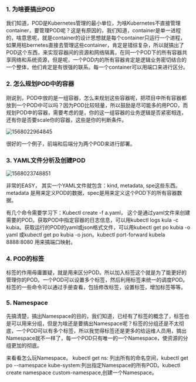 ### 1. 为啥要搞出POD

我们知道，POD是Kubernetes管理的最小单位，为啥Kubernetes不直接管理container，要管理POD呢？这是有原因的，我们知道，container是单一进程的，啥意思呢，就是container的设计思想就是每个container只运行一个进程， 如果用枯bernetes直接去管理这些container，肯定是错综复杂，所以就搞出了POD这个东西，来实现容器间的资源和网络隔离，在同一个POD下的所有容器共享网络和系统资源，但是呢，一个POD内的所有容器肯定是逻辑业务密切结合的一个整体，他们肯定是有很强的联系。每一个container可以用端口来进行区分。



### 2. 怎么规划POD中的容器

刚说到，POD中放的是一组容器，怎么来规划这些容器呢，把项目中所有容器都放到一个POD中可以吗？因为POD比较轻量，所以鼓励是尽可能多的用POD，而规划POD中的容器，需要考虑的是，你的这一组容器的业务逻辑是否紧密相连，还有你是否要scale你的容器，这些是你的判断条件。

![1568022964845](D:\Users\tmprl6\AppData\Roaming\Typora\typora-user-images\1568022964845.png)



很好的一个例子，前端和后端分为两个POD来进行部署。



### 3. YAML文件分析及创建POD

![1568023748851](D:\Users\tmprl6\AppData\Roaming\Typora\typora-user-images\1568023748851.png)

非常的EASY， 其实一个YAML文件就包含：kind, metadata, spe这些东西。metadata 是用来定义POD的数据，spec是用来定义这个POD下的所有容器数据。      

有几个命令需要学习下：Kubectl create -f a.yaml， 这个是通过yaml文件来创建需要的POD。获取POD中指定容器的日志信息，可以用kubectl logs kula -c kubia。获取运行的POD的yaml或json格式文件，可以用kubectl get po kubia -o yaml 或kubectl get po kubia -o json。kubectl port-forward kubela 8888:8080 用来搞端口映射。 



### 4. POD的标签

标签的作用毋庸置疑，就是用来区分POD。所以加入标签这个就是为了能更好的管理你的POD。一个POD可以设置多个标签，然后利用标签来统一的调度POD。标签的一些命令可以通过手册查看，包括修改标签，设置标签，增加标签等等。



### 5. Namespace 

先搞清楚，搞出Namespace的目的，我们知道，已经有了标签的概念了，标签也是可以用来分组，但是为啥还是要搞出Namespace呢？标签的分组还是不太彻底，一个POD可以有多个标签，所以我觉得标签还是更多的给运维人员用，搞出Namespace就不一样了，每一个POD只有唯一的一个Namespace，使资源的分组更加的彻底。

来看看怎么玩Namespace。 kubectl get ns: 列出所有的命名空间，kubectl get po --namespace kube-system:列出指定Namespace的所有POD。kubectl create namespace custom-namespace,创建一个Namespace。



